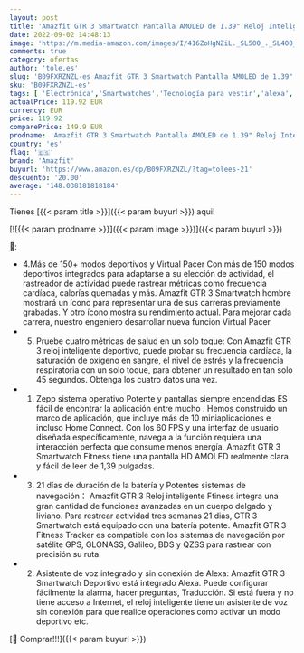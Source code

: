 ```yaml
---
layout: post
title: 'Amazfit GTR 3 Smartwatch Pantalla AMOLED de 1.39" Reloj Inteligente Fitness GPS 150 +Modos Deportivos 21 días de duración de la batería Monitoreo de Salud Alexa Integrado Zepp OS Sistema 5ATM Negro'
date: 2022-09-02 14:48:13
image: 'https://m.media-amazon.com/images/I/416ZoHgNZiL._SL500_._SL400_.jpg'
comments: true
category: ofertas
author: 'tole.es'
slug: 'B09FXRZNZL-es Amazfit GTR 3 Smartwatch Pantalla AMOLED de 1.39" Reloj...'
sku: 'B09FXRZNZL-es'
tags: [ 'Electrónica','Smartwatches','Tecnología para vestir','alexa','amazfit','🇪🇸', ]
actualPrice: 119.92 EUR
currency: EUR
price: 119.92
comparePrice: 149.9 EUR
prodname: 'Amazfit GTR 3 Smartwatch Pantalla AMOLED de 1.39" Reloj Inteligente Fitness GPS 150 +Modos Deportivos 21 días de duración de la batería Monitoreo de Salud Alexa Integrado Zepp OS Sistema 5ATM Negro'
country: 'es'
flag: '🇪🇸'
brand: 'Amazfit'
buyurl: 'https://www.amazon.es/dp/B09FXRZNZL/?tag=tolees-21'
descuento: '20.00'
average: '148.038181818184'
---
```


Tienes [{{< param title >}}]({{< param buyurl >}}) aqui!

[![{{< param prodname >}}]({{< param image >}})]({{< param buyurl >}})

🔎:

- 4.Más de 150+ modos deportivos y Virtual Pacer Con más de 150 modos deportivos integrados para adaptarse a su elección de actividad, el rastreador de actividad puede rastrear métricas como frecuencia cardíaca, calorías quemadas y más. Amazfit GTR 3 Smartwatch hombre mostrará un ícono para representar una de sus carreras previamente grabadas. Y otro ícono mostra su rendimiento actual. Para mejorar cada carrera, nuestro engeniero desarrollar nueva funcion Virtual Pacer
- 5. Pruebe cuatro métricas de salud en un solo toque: Con Amazfit GTR 3 reloj inteligente deportivo, puede probar su frecuencia cardíaca, la saturación de oxígeno en sangre, el nivel de estrés y la frecuencia respiratoria con un solo toque, para obtener un resultado en tan solo 45 segundos. Obtenga los cuatro datos una vez.
- 1. Zepp sistema operativo Potente y pantallas siempre encendidas ES fácil de encontrar la aplicación entre mucho . Hemos construido un marco de aplicación, que incluye más de 10 miniaplicaciones e incluso Home Connect. Con los 60 FPS y una interfaz de usuario diseñada específicamente, navega a la función requiera una interacción perfecta que consume menos energía. Amazfit GTR 3 Smartwatch Fitness tiene una pantalla HD AMOLED realmente clara y fácil de leer de 1,39 pulgadas.
- 3. 21 días de duración de la batería y Potentes sistemas de navegación： Amazfit GTR 3 Reloj inteligente Ftiness integra una gran cantidad de funciones avanzadas en un cuerpo delgado y liviano. Para restrear actividad tres semanas 21 dias, GTR 3 Smartwatch está equipado con una batería potente. Amazfit GTR 3 Fitness Tracker es compatible con los sistemas de navegación por satélite GPS, GLONASS, Galileo, BDS y QZSS para rastrear con precisión su ruta.
- 2. Asistente de voz integrado y sin conexión de Alexa: Amazfit GTR 3 Smartwatch Deportivo está integrado Alexa. Puede configurar fácilmente la alarma, hacer preguntas, Traducción. Si está fuera y no tiene acceso a Internet, el reloj inteligente tiene un asistente de voz sin conexión para que realice operaciones como activar un modo deportivo etc.

[🛒 Comprar!!!]({{< param buyurl >}})
